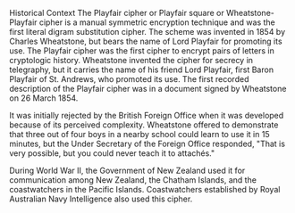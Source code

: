 Historical Context
The Playfair cipher or Playfair square or Wheatstone-Playfair cipher is a manual symmetric encryption technique and was the first literal digram substitution cipher. The scheme was invented in 1854 by Charles Wheatstone, but bears the name of Lord Playfair for promoting its use.
The Playfair cipher was the first cipher to encrypt pairs of letters in cryptologic history. Wheatstone invented the cipher for secrecy in telegraphy, but it carries the name of his friend Lord Playfair, first Baron Playfair of St. Andrews, who promoted its use. The first recorded description of the Playfair cipher was in a document signed by Wheatstone on 26 March 1854.

It was initially rejected by the British Foreign Office when it was developed because of its perceived complexity. Wheatstone offered to demonstrate that three out of four boys in a nearby school could learn to use it in 15 minutes, but the Under Secretary of the Foreign Office responded, "That is very possible, but you could never teach it to attachés."

During World War II, the Government of New Zealand used it for communication among New Zealand, the Chatham Islands, and the coastwatchers in the Pacific Islands. Coastwatchers established by Royal Australian Navy Intelligence also used this cipher.
